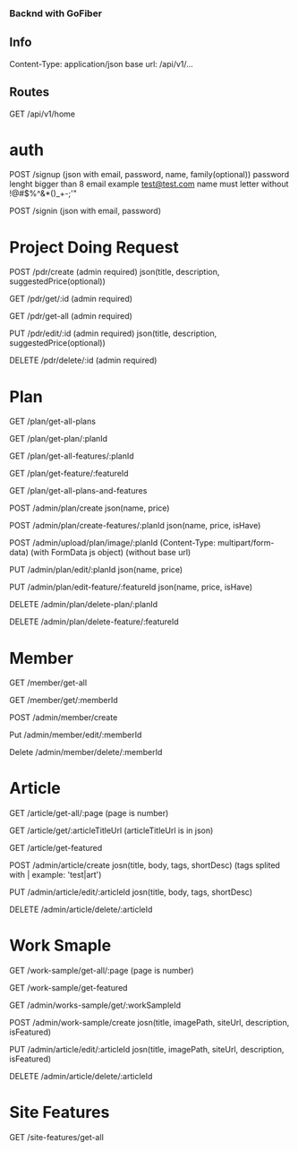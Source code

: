 ### Backnd with GoFiber

## Info
Content-Type: application/json
base url: /api/v1/...


## Routes
GET /api/v1/home


# auth

POST /signup (json with email, password, name, family(optional))
    password lenght bigger than 8
    email example test@test.com
    name must letter without !@#$%^&*()_+-;'"

POST /signin (json with email, password)


# Project Doing Request

POST /pdr/create        (admin required)    json(title, description, suggestedPrice(optional))

GET /pdr/get/:id        (admin required)

GET /pdr/get-all        (admin required)

PUT /pdr/edit/:id       (admin required)    json(title, description, suggestedPrice(optional))

DELETE /pdr/delete/:id  (admin required)


# Plan

GET	/plan/get-all-plans

GET	/plan/get-plan/:planId

GET	/plan/get-all-features/:planId

GET	/plan/get-feature/:featureId

GET /plan/get-all-plans-and-features

POST /admin/plan/create                       json(name, price)

POST /admin/plan/create-features/:planId      json(name, price, isHave)

POST /admin/upload/plan/image/:planId  (Content-Type: multipart/form-data) (with FormData js object) (without base 
url)

PUT /admin/plan/edit/:planId                  json(name, price)

PUT	/admin/plan/edit-feature/:featureId       json(name, price, isHave)

DELETE /admin/plan/delete-plan/:planId

DELETE /admin/plan/delete-feature/:featureId


# Member

GET /member/get-all

GET /member/get/:memberId

POST /admin/member/create

Put /admin/member/edit/:memberId

Delete /admin/member/delete/:memberId


# Article
GET /article/get-all/:page (page is number)

GET /article/get/:articleTitleUrl (articleTitleUrl is in json)

GET /article/get-featured

POST /admin/article/create              josn(title, body, tags, shortDesc) (tags splited with | example: 'test|art')

PUT /admin/article/edit/:articleId      josn(title, body, tags, shortDesc)

DELETE /admin/article/delete/:articleId


# Work Smaple

GET /work-sample/get-all/:page (page is number)

GET /work-sample/get-featured

GET /admin/works-sample/get/:workSampleId

POST /admin/work-sample/create              josn(title, imagePath, siteUrl, description, isFeatured)

PUT /admin/article/edit/:articleId          josn(title, imagePath, siteUrl, description, isFeatured)

DELETE /admin/article/delete/:articleId

# Site Features
GET /site-features/get-all